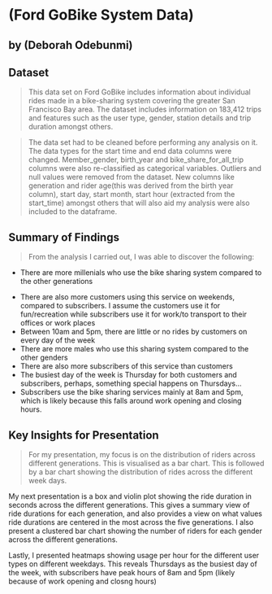 # (Ford GoBike System Data)
## by (Deborah Odebunmi)


## Dataset

>This data set on Ford GoBike includes information about individual rides made in a bike-sharing system covering the greater San Francisco Bay area. The dataset includes information on 183,412 trips and features such as the user type, gender, station details and trip duration amongst others.

> The data set had to be cleaned before performing any analysis on it. The data types for the start time and end data columns were changed. Member_gender, birth_year and bike_share_for_all_trip columns were also re-classified as categorical variables. Outliers and null values were removed from the dataset. New columns like generation and rider age(this was derived from the birth year column), start day, start month, start hour (extracted from the start_time) amongst others that will also aid my analysis were also included to the dataframe.


## Summary of Findings

> From the analysis I carried out, I was able to discover the following:
* There are more millenials who use the bike sharing system compared to the other generations
+ There are also more customers using this service on weekends, compared to subscribers. I assume the customers use it for fun/recreation while subscribers use it for work/to transport to their offices or work places
+ Between 10am and 5pm, there are little or no rides by customers on every day of the week
+ There are more males who use this sharing system compared to the other genders
+ There are also more subscribers of this service than customers
+ The busiest day of the week is Thursday for both customers and subscribers, perhaps, something special happens on Thursdays...
+ Subscribers use the bike sharing services mainly at 8am and 5pm, which is likely because this falls around work opening and closing hours. 


## Key Insights for Presentation

> For my presentation, my focus is on the distribution of riders across different generations. This is visualised as a bar chart. This is followed by a bar chart showing the distribution of rides across the different week days.

My next presentation is a box and violin plot showing the ride duration in seconds across the different generations. This gives a summary view of ride durations for each generation, and also provides a view on what values ride durations are centered in the most across the five generations. I also present a clustered bar chart showing the number of riders for each gender across the different generations.

Lastly, I presented heatmaps showing usage per hour for the different user types on different weekdays. This reveals Thursdays as the busiest day of the week, with subscribers have peak hours of 8am and 5pm (likely because of work opening and closng hours)
